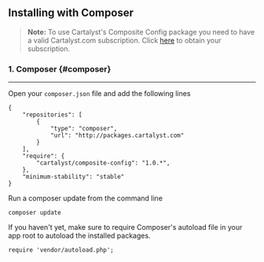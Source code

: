## Installing with Composer

> **Note:** To use Cartalyst's Composite Config package you need to have a valid Cartalyst.com subscription.
Click [here](https://www.cartalyst.com/pricing) to obtain your subscription.

### 1. Composer {#composer}

----

Open your `composer.json` file and add the following lines

	{
		"repositories": [
			{
				"type": "composer",
				"url": "http://packages.cartalyst.com"
			}
		],
		"require": {
			"cartalyst/composite-config": "1.0.*",
		},
		"minimum-stability": "stable"
	}

Run a composer update from the command line

	composer update

If you haven't yet, make sure to require Composer's autoload file in your app root to autoload the installed packages.

	require 'vendor/autoload.php';
